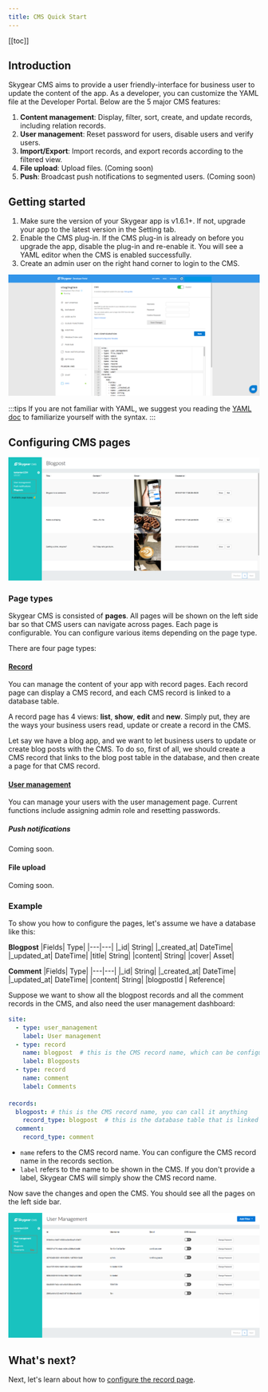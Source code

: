 ```yaml
---
title: CMS Quick Start
---
```

[[toc]]

## Introduction

Skygear CMS aims to provide a user friendly-interface for business user to update the content of the app. As a developer, you can customize the YAML file at the Developer Portal. Below are the 5 major CMS features:

1. **Content management**: Display, filter, sort, create, and update records, including relation records.
2. **User management**: Reset password for users, disable users and verify users.
3. **Import/Export**: Import records, and export records according to the filtered view. 
4. **File upload**: Upload files. (Coming soon)
5. **Push**: Broadcast push notifications to segmented users. (Coming soon)

## Getting started

1. Make sure the version of your Skygear app is v1.6.1+. If not, upgrade your app to the latest version in the Setting tab.  
2. Enable the CMS plug-in. If the CMS plug-in is already on before you upgrade the app, disable the plug-in and re-enable it. You will see a YAML editor when the CMS is enabled successfully.
3. Create an admin user on the right hand corner to login to the CMS.

![CMS overview](/assets/cms/cms-overview.png)

:::tips
If you are not familiar with YAML, we suggest you reading the [YAML doc](http://yaml.org/start.html) to familiarize yourself with the syntax. 
:::

## Configuring CMS pages

![CMS page types](/assets/cms/cms-page-types.png)

### Page types

Skygear CMS is consisted of **pages**. All pages will be shown on the left side bar so that CMS users can navigate across pages. Each page is configurable. You can configure various items depending on the page type.

There are four page types:

#### [Record][doc-cms-record]

You can manage the content of your app with record pages. Each record page can display a CMS record, and each CMS record is linked to a database table.

A record page has 4 views: **list**, **show**, **edit** and **new**. Simply put, they are the ways your business users read, update or create a record in the CMS.

Let say we have a blog app, and we want to let business users to update or create blog posts with the CMS. To do so, first of all, we should create a CMS record that links to the blog post table in the database, and then create a page for that CMS record.

#### [User management][doc-cms-user]

You can manage your users with the user management page. Current functions include assigning admin role and resetting passwords.

##### Push notifications
Coming soon.

#### File upload
Coming soon.

### Example

To show you how to configure the pages, let's assume we have a database like this:

**Blogpost**
|Fields| Type| 
|---|---|
|_id| String|
|_created_at| DateTime|
|_updated_at| DateTime|
|title| String|
|content| String|
|cover| Asset|

**Comment**
|Fields| Type| 
|---|---|
|_id| String|
|_created_at| DateTime|
|_updated_at| DateTime|
|content| String|
|blogpostId | Reference|

Suppose we want to show all the blogpost records and all the comment records in the CMS, and also need the user management dashboard:

```yml
site:
  - type: user_management
    label: User management
  - type: record
    name: blogpost  # this is the CMS record name, which can be configured below
    label: Blogposts
  - type: record
    name: comment
    label: Comments

records:
  blogpost: # this is the CMS record name, you can call it anything
    record_type: blogpost  # this is the database table that is linked to this CMS record.
  comment:
    record_type: comment
```

 - `name` refers to the CMS record name. You can configure the CMS record name in the records section. 
 - `label` refers to the name to be shown in the CMS. If you don't provide a label, Skygear CMS will simply show the CMS record name.

Now save the changes and open the CMS. You should see all the pages on the left side bar.

![CMS Site](/assets/cms/cms-site.png)

## What's next?

Next, let's learn about how to [configure the record page][doc-cms-record].


[doc-cms-record]: /guides/cms/cms-records/
[doc-cms-user]: /guides/cms/cms-user/